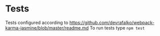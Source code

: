 # Tests
Tests configured according to https://github.com/devrafalko/webpack-karma-jasmine/blob/master/readme.md
To run tests type ```npm test```
